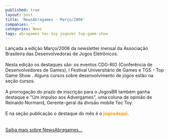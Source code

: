 ```yaml
---
published: true
layout: post
title: 'NewsAbragames - Março/2006'
companies: ''
categories: News
tags: abragames tec-toy jogosbr top-game-show
---
```

Lan&ccedil;ada a edi&ccedil;&atilde;o Mar&ccedil;o/2006 da newsletter mensal da Associa&ccedil;&atilde;o Brasileira das Desenvolvedoras de Jogos Eletr&ocirc;nicos.<br /><br />Nesta edi&ccedil;&atilde;o os destaques s&atilde;o: os eventos CDG-RIO (Confer&ecirc;ncia de Desenvolvedores de Games), I Festival Universit&aacute;rio de Games e TGS - Top Game Show
. Alguns cursos sobre desenvolvimento de jogos est&atilde;o na se&ccedil;&atilde;o cursos.<br /><br />A prorroga&ccedil;&atilde;o do prazo de inscri&ccedil;&atilde;o para o JogosBR tamb&eacute;m ganha destaque e &quot;Um impulso aos Advergames&quot;, uma coluna de opini&atilde;o de Reinaldo Normand, Gerente-geral da divis&atilde;o mobile Tec Toy.<br /><br />E na se&ccedil;&atilde;o publica&ccedil;&atilde;o o destaque do m&ecirc;s &eacute; o <span style="color: rgb(255, 153, 0); font-weight: bold;">jogosdaqui</span>.<br /><br /><br /><a target="_blank" href="http://www.abragames.com.br/newsletter/">Saiba mais sobre NewsAbragames...</a>


